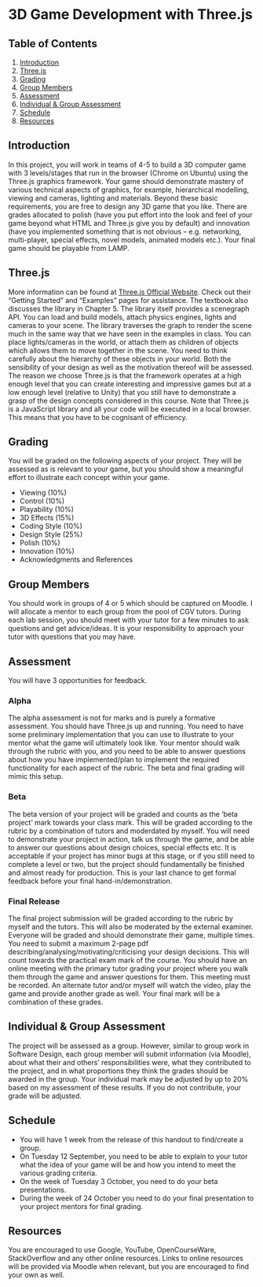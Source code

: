 # 3D Game Development with Three.js

## Table of Contents
1. [Introduction](#introduction)
2. [Three.js](#threejs)
3. [Grading](#grading)
4. [Group Members](#group-members)
5. [Assessment](#assessment)
6. [Individual & Group Assessment](#individual--group-assessment)
7. [Schedule](#schedule)
8. [Resources](#resources)

## Introduction
In this project, you will work in teams of 4-5 to build a 3D computer game with 3 levels/stages that run in the browser (Chrome on Ubuntu) using the Three.js graphics framework. Your game should demonstrate mastery of various technical aspects of graphics, for example, hierarchical modelling, viewing and cameras, lighting and materials. Beyond these basic requirements, you are free to design any 3D game that you like. There are grades allocated to polish (have you put effort into the look and feel of your game beyond what HTML and Three.js give you by default) and innovation (have you implemented something that is not obvious – e.g. networking, multi-player, special effects, novel models, animated models etc.). Your final game should be playable from LAMP.

## Three.js
More information can be found at [Three.js Official Website](https://threejs.org/editor/). Check out their “Getting Started” and “Examples” pages for assistance. The textbook also discusses the library in Chapter 5. The library itself provides a scenegraph API. You can load and build models, attach physics engines, lights and cameras to your scene. The library traverses the graph to render the scene much in the same way that we have seen in the examples in class. You can place lights/cameras in the world, or attach them as children of objects which allows them to move together in the scene. You need to think carefully about the hierarchy of these objects in your world. Both the sensibility of your design as well as the motivation thereof will be assessed. The reason we choose Three.js is that the framework operates at a high enough level that you can create interesting and impressive games but at a low enough level (relative to Unity) that you still have to demonstrate a grasp of the design concepts considered in this course. Note that Three.js is a JavaScript library and all your code will be executed in a local browser. This means that you have to be cognisant of efficiency.

## Grading
You will be graded on the following aspects of your project. They will be assessed as is relevant to your game, but you should show a meaningful effort to illustrate each concept within your game.
- Viewing (10%)
- Control (10%)
- Playability (10%)
- 3D Effects (15%)
- Coding Style (10%)
- Design Style (25%)
- Polish (10%)
- Innovation (10%)
- Acknowledgments and References

## Group Members
You should work in groups of 4 or 5 which should be captured on Moodle. I will allocate a mentor to each group from the pool of CGV tutors. During each lab session, you should meet with your tutor for a few minutes to ask questions and get advice/ideas. It is your responsibility to approach your tutor with questions that you may have.

## Assessment
You will have 3 opportunities for feedback.
### Alpha
The alpha assessment is not for marks and is purely a formative assessment. You should have Three.js up and running. You need to have some preliminary implementation that you can use to illustrate to your mentor what the game will ultimately look like. Your mentor should walk through the rubric with you, and you need to be able to answer questions about how you have implemented/plan to implement the required functionality for each aspect of the rubric. The beta and final grading will mimic this setup.
### Beta
The beta version of your project will be graded and counts as the ‘beta project’ mark towards your class mark. This will be graded according to the rubric by a combination of tutors and moderdated by myself. You will need to demonstrate your project in action, talk us through the game, and be able to answer our questions about design choices, special effects etc. It is acceptable if your project has minor bugs at this stage, or if you still need to complete a level or two, but the project should fundamentally be finished and almost ready for production. This is your last chance to get formal feedback before your final hand-in/demonstration.
### Final Release
The final project submission will be graded according to the rubric by myself and the tutors. This will also be moderated by the external examiner. Everyone will be graded and should demonstrate their game, multiple times. You need to submit a maximum 2-page pdf describing/analysing/motivating/criticising your design decisions. This will count towards the practical exam mark of the course. You should have an online meeting with the primary tutor grading your project where you walk them through the game and answer questions for them. This meeting must be recorded. An alternate tutor and/or myself will watch the video, play the game and provide another grade as well. Your final mark will be a combination of these grades.

## Individual & Group Assessment
The project will be assessed as a group. However, similar to group work in Software Design, each group member will submit information (via Moodle), about what their and others’ responsibilities were, what they contributed to the project, and in what proportions they think the grades should be awarded in the group. Your individual mark may be adjusted by up to 20% based on my assessment of these results. If you do not contribute, your grade will be adjusted.

## Schedule
- You will have 1 week from the release of this handout to find/create a group.
- On Tuesday 12 September, you need to be able to explain to your tutor what the idea of your game will be and how you intend to meet the various grading criteria.
- On the week of Tuesday 3 October, you need to do your beta presentations.
- During the week of 24 October you need to do your final presentation to your project mentors for final grading.

## Resources
You are encouraged to use Google, YouTube, OpenCourseWare, StackOverflow and any other online resources. Links to online resources will be provided via Moodle when relevant, but you are encouraged to find your own as well.
